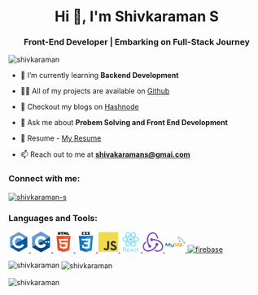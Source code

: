<h1 align="center">Hi 👋, I'm Shivkaraman S</h1>
<h3 align="center">Front-End Developer | Embarking on Full-Stack Journey</h3>

<p align="left"> <img src="https://komarev.com/ghpvc/?username=shivkaraman&label=Profile%20views&color=0e75b6&style=flat" alt="shivkaraman" /> </p>

- 🌱 I’m currently learning **Backend Development**

- 👨‍💻 All of my projects are available on <a href="https://github.com/shivkaraman?tab=repositories](https://github.com/shivkaraman?tab=repositories">Github</a>

- 📝 Checkout my blogs on <a href="https://shivkaraman.hashnode.dev/">Hashnode</a>

- 💬 Ask me about **Probem Solving and Front End Development**

- 📄 Resume - <a href="https://drive.google.com/file/d/1IS2rHUgcwYV-4X0-ozQvlYt0m7wJ6sIs/view?usp=sharing](https://drive.google.com/file/d/1IS2rHUgcwYV-4X0-ozQvlYt0m7wJ6sIs/view?usp=sharing">My Resume</a>

- 📫 Reach out to me at **shivakaramans@gmai.com**
  
<h3 align="left">Connect with me:</h3>
<p align="left">
<a href="https://linkedin.com/in/shivkaraman-s" target="blank"><img align="center" src="https://raw.githubusercontent.com/rahuldkjain/github-profile-readme-generator/master/src/images/icons/Social/linked-in-alt.svg" alt="shivkaraman-s" height="30" width="40" /></a>
</p>

<h3 align="left">Languages and Tools:</h3>
<p align="left"> 
  <a href="https://www.cprogramming.com/" target="_blank" rel="noreferrer"> <img src="https://raw.githubusercontent.com/devicons/devicon/master/icons/c/c-original.svg" alt="c" width="40" height="40"/> </a> 
  <a href="https://www.w3schools.com/cpp/" target="_blank" rel="noreferrer"> <img src="https://raw.githubusercontent.com/devicons/devicon/master/icons/cplusplus/cplusplus-original.svg" alt="cplusplus" width="40" height="40"/>
  <a href="https://www.w3.org/html/" target="_blank" rel="noreferrer"> <img src="https://raw.githubusercontent.com/devicons/devicon/master/icons/html5/html5-original-wordmark.svg" alt="html5" width="40" height="40"/> </a> 
  </a> <a href="https://www.w3schools.com/css/" target="_blank" rel="noreferrer"> <img src="https://raw.githubusercontent.com/devicons/devicon/master/icons/css3/css3-original-wordmark.svg" alt="css3" width="40" height="40"/> </a> 
  <a href="https://developer.mozilla.org/en-US/docs/Web/JavaScript" target="_blank" rel="noreferrer"> <img src="https://raw.githubusercontent.com/devicons/devicon/master/icons/javascript/javascript-original.svg" alt="javascript" width="40" height="40"/> </a> 
  <a href="https://reactjs.org/" target="_blank" rel="noreferrer"> <img src="https://raw.githubusercontent.com/devicons/devicon/master/icons/react/react-original-wordmark.svg" alt="react" width="40" height="40"/> </a> 
  <a href="https://redux.js.org" target="_blank" rel="noreferrer"> <img src="https://raw.githubusercontent.com/devicons/devicon/master/icons/redux/redux-original.svg" alt="redux" width="40" height="40"/> </a> 
  <a href="https://www.mysql.com/" target="_blank" rel="noreferrer"> <img src="https://raw.githubusercontent.com/devicons/devicon/master/icons/mysql/mysql-original-wordmark.svg" alt="mysql" width="40" height="40"/> </a> 
  <a href="https://firebase.google.com/" target="_blank" rel="noreferrer"> <img src="https://www.vectorlogo.zone/logos/firebase/firebase-icon.svg" alt="firebase" width="40" height="40"/> </a> 
</p>
<p><img align="left" src="https://github-readme-stats.vercel.app/api/top-langs?username=shivkaraman&show_icons=true&locale=en&layout=compact" alt="shivkaraman" /></p>

<p>&nbsp;<img align="center" src="https://github-readme-stats.vercel.app/api?username=shivkaraman&show_icons=true&locale=en" alt="shivkaraman" /></p>

<p><img align="center" src="https://github-readme-streak-stats.herokuapp.com/?user=shivkaraman&" alt="shivkaraman" /></p>
